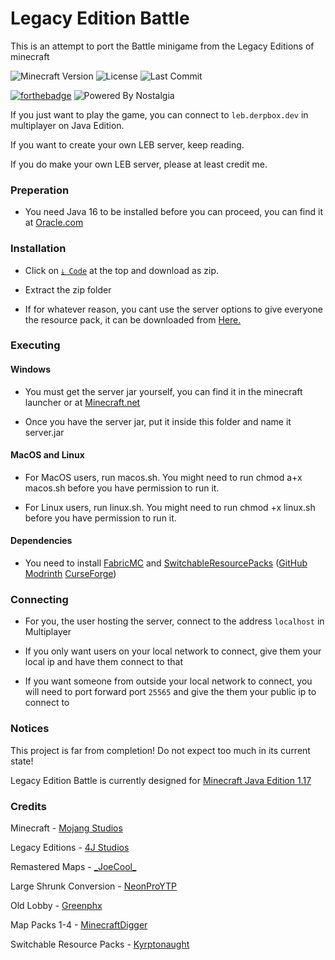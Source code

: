 # Legacy Edition Battle

This is an attempt to port the Battle minigame from the Legacy Editions of minecraft

![Minecraft Version](https://img.shields.io/badge/Minecraft-1.17-80ba42?style=for-the-badge) ![License](https://img.shields.io/github/license/DBTDerpbox/legacy-edition-battle?style=for-the-badge) ![Last Commit](https://img.shields.io/github/last-commit/dbtderpbox/legacy-edition-battle/testing?style=for-the-badge)

[![forthebadge](https://forthebadge.com/images/badges/contains-tasty-spaghetti-code.svg)](https://forthebadge.com) ![Powered By Nostalgia](https://img.shields.io/badge/Powered_by-Nostalgia-e49454?style=for-the-badge)

If you just want to play the game, you can connect to `leb.derpbox.dev` in multiplayer on Java Edition.

If you want to create your own LEB server, keep reading.

If you do make your own LEB server, please at least credit me.

### Preperation

* You need Java 16 to be installed before you can proceed, you can find it at [Oracle.com](https://www.oracle.com/java/technologies/javase-jdk16-downloads.html)

### Installation

* Click on [`⤓ Code`](https://github.com/DBTDerpbox/Legacy-Edition-Battle/archive/refs/heads/main.zip) at the top and download as zip.

* Extract the zip folder

* If for whatever reason, you cant use the server options to give everyone the resource pack, it can be downloaded from [Here.](https://github.com/DBTDerpbox/LEB-Resources/releases)

### Executing

#### Windows

* You must get the server jar yourself, you can find it in the minecraft launcher or at [Minecraft.net](https://www.minecraft.net/en-us/download/server)

* Once you have the server jar, put it inside this folder and name it server.jar

#### MacOS and Linux

* For MacOS users, run macos.sh. You might need to run chmod a+x macos.sh before you have permission to run it.

* For Linux users, run linux.sh. You might need to run chmod +x linux.sh before you have permission to run it.

#### Dependencies

* You need to install [FabricMC](https://fabricmc.net/use/) and [SwitchableResourcePacks](https://github.com/kyrptonaught/SwitchableResourcepacks) ([GitHub](https://github.com/kyrptonaught/SwitchableResourcepacks/releases) [Modrinth](https://modrinth.com/mod/switchableresourcepacks) [CurseForge](https://www.curseforge.com/minecraft/mc-mods/switchableresourcepacks))

### Connecting

* For you, the user hosting the server, connect to the address `localhost` in Multiplayer

* If you only want users on your local network to connect, give them your local ip and have them connect to that

* If you want someone from outside your local network to connect, you will need to port forward port `25565` and give the them your public ip to connect to

### Notices

This project is far from completion! Do not expect too much in its current state!

Legacy Edition Battle is currently designed for [Minecraft Java Edition 1.17](https://www.minecraft.net/en-us/article/minecraft-java-edition-1-17)

### Credits

Minecraft - [Mojang Studios](www.mojang.com)

Legacy Editions - [4J Studios](https://www.4jstudios.com/)

Remastered Maps - [\_JoeCool_](https://www.planetminecraft.com/member/_joecool_/)

Large Shrunk Conversion - [NeonProYTP](https://www.planetminecraft.com/member/neonproytp/)

Old Lobby - [Greenphx](https://www.youtube.com/watch?v=jS8_P9xmGKQ)

Map Packs 1-4 - [MinecraftDigger](https://www.youtube.com/c/MinecraftDigger/)

Switchable Resource Packs - [Kyrptonaught](https://github.com/kyrptonaught)